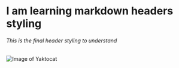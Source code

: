 # I am learning markdown headers styling


###### This is the final header styling to understand


![Image of Yaktocat](https://octodex.github.com/images/yaktocat.png)
